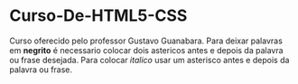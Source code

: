 # Curso-De-HTML5-CSS
 Curso oferecido pelo professor Gustavo Guanabara.
 Para deixar palavras em **negrito** é necessario colocar dois astericos antes e depois da palavra ou frase desejada.
 Para colocar *italico* usar um asterisco antes e depois da palavra ou frase.
